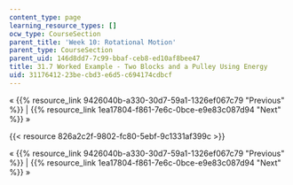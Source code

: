 ```yaml
---
content_type: page
learning_resource_types: []
ocw_type: CourseSection
parent_title: 'Week 10: Rotational Motion'
parent_type: CourseSection
parent_uid: 146d8dd7-7c99-bbaf-ceb8-ed10af8bee47
title: 31.7 Worked Example - Two Blocks and a Pulley Using Energy
uid: 31176412-23be-cbd3-e6d5-c694174cdbcf
---
```


« {{% resource_link 9426040b-a330-30d7-59a1-1326ef067c79 "Previous" %}} | {{% resource_link 1ea17804-f861-7e6c-0bce-e9e83c087d94 "Next" %}} »

{{< resource 826a2c2f-9802-fc80-5ebf-9c1331af399c >}}

« {{% resource_link 9426040b-a330-30d7-59a1-1326ef067c79 "Previous" %}} | {{% resource_link 1ea17804-f861-7e6c-0bce-e9e83c087d94 "Next" %}} »